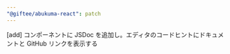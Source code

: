 ```yaml
---
"@giftee/abukuma-react": patch
---
```


[add] コンポーネントに JSDoc を追加し。エディタのコードヒントにドキュメントと GitHub リンクを表示する
